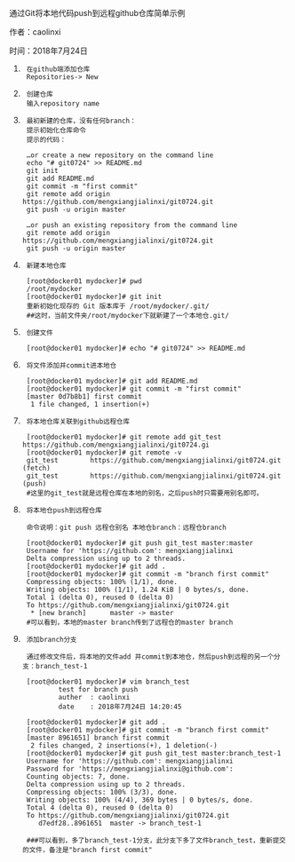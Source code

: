         
 通过Git将本地代码push到远程github仓库简单示例

 作者：caolinxi

 时间：2018年7月24日

1.      在github端添加仓库
        Repositories-> New

2.      创建仓库
        输入repository name

3.      最初新建的仓库，没有任何branch：
        提示初始化仓库命令
        提示的代码：

        …or create a new repository on the command line
        echo "# git0724" >> README.md
        git init
        git add README.md
        git commit -m "first commit"
        git remote add origin https://github.com/mengxiangjialinxi/git0724.git
        git push -u origin master

        …or push an existing repository from the command line
        git remote add origin https://github.com/mengxiangjialinxi/git0724.git
        git push -u origin master

4.      新建本地仓库

        [root@docker01 mydocker]# pwd
        /root/mydocker
        [root@docker01 mydocker]# git init
        重新初始化现存的 Git 版本库于 /root/mydocker/.git/
        ##这时，当前文件夹/root/mydocker下就新建了一个本地仓.git/

5.      创建文件

        [root@docker01 mydocker]# echo "# git0724" >> README.md

6.      将文件添加并commit进本地仓

        [root@docker01 mydocker]# git add README.md
        [root@docker01 mydocker]# git commit -m "first commit"
        [master 0d7b8b1] first commit
         1 file changed, 1 insertion(+)

7.      将本地仓库关联到github远程仓库

        [root@docker01 mydocker]# git remote add git_test https://github.com/mengxiangjialinxi/git0724.gi
        [root@docker01 mydocker]# git remote -v
        git_test        https://github.com/mengxiangjialinxi/git0724.git (fetch)
        git_test        https://github.com/mengxiangjialinxi/git0724.git (push)
        #这里的git_test就是远程仓库在本地的别名，之后push时只需要用别名即可。

8.      将本地仓push到远程仓库

        命令说明：git push 远程仓别名 本地仓branch：远程仓branch

        [root@docker01 mydocker]# git push git_test master:master
        Username for 'https://github.com': mengxiangjialinxi
        Delta compression using up to 2 threads.
        [root@docker01 mydocker]# git add .
        [root@docker01 mydocker]# git commit -m "branch first commit"
        Compressing objects: 100% (1/1), done.
        Writing objects: 100% (1/1), 1.24 KiB | 0 bytes/s, done.
        Total 1 (delta 0), reused 0 (delta 0)
        To https://github.com/mengxiangjialinxi/git0724.git
         * [new branch]      master -> master
        #可以看到，本地的master branch传到了远程仓的master branch

9.      添加branch分支

        通过修改文件后，将本地的文件add 并commit到本地仓，然后push到远程的另一个分支：branch_test-1

        [root@docker01 mydocker]# vim branch_test
                test for branch push
                auther  : caolinxi
                date    : 2018年7月24日 14:20:45

        [root@docker01 mydocker]# git add .
        [root@docker01 mydocker]# git commit -m "branch first commit"
        [master 8961651] branch first commit
         2 files changed, 2 insertions(+), 1 deletion(-)
        [root@docker01 mydocker]# git push git_test master:branch_test-1
        Username for 'https://github.com': mengxiangjialinxi
        Password for 'https://mengxiangjialinxi@github.com':
        Counting objects: 7, done.
        Delta compression using up to 2 threads.
        Compressing objects: 100% (3/3), done.
        Writing objects: 100% (4/4), 369 bytes | 0 bytes/s, done.
        Total 4 (delta 0), reused 0 (delta 0)
        To https://github.com/mengxiangjialinxi/git0724.git
           d7edf28..8961651  master -> branch_test-1

        ###可以看到，多了branch_test-1分支，此分支下多了文件branch_test，重新提交的文件，备注是"branch first commit"

